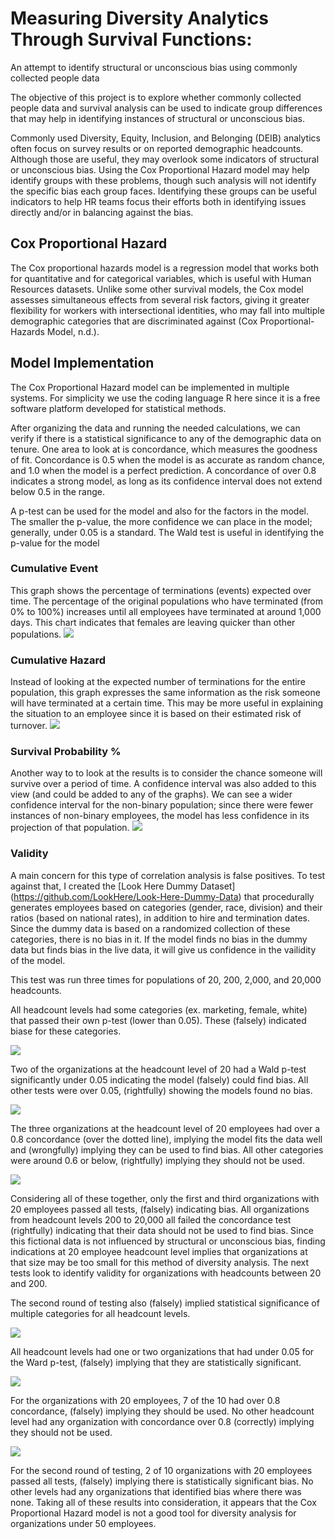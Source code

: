 # Measuring Diversity Analytics Through Survival Functions: 
An attempt to identify structural or unconscious bias using commonly collected people data

The objective of this project is to explore whether commonly collected people data and survival analysis can be used to indicate group differences that may help in identifying instances of structural or unconscious bias.  

Commonly used Diversity, Equity, Inclusion, and Belonging (DEIB) analytics often focus on survey results or on reported demographic headcounts.  Although those are useful, they may overlook some indicators of structural or unconscious bias.  Using the Cox Proportional Hazard model may help identify groups with these problems, though such analysis will not identify the specific bias each group faces.  Identifying these groups can be useful indicators to help HR teams focus their efforts both in identifying issues directly and/or in balancing against the bias.

## Cox Proportional Hazard 
The Cox proportional hazards model is a regression model that works both for quantitative and for categorical variables, which is useful with Human Resources datasets.  Unlike some other survival models, the Cox model assesses simultaneous effects from several risk factors, giving it greater flexibility for workers with intersectional identities, who may fall into multiple demographic categories that are discriminated against (Cox Proportional-Hazards Model, n.d.).

## Model Implementation
The Cox Proportional Hazard model can be implemented in multiple systems.  For simplicity we use the coding language R here since it is a free software platform developed for statistical methods.

After organizing the data and running the needed calculations, we can verify if there is a statistical significance to any of the demographic data on tenure.  One area to look at is concordance, which measures the goodness of fit.  Concordance is 0.5 when the model is as accurate as random chance, and 1.0 when the model is a perfect prediction.  A concordance of over 0.8 indicates a strong model, as long as its confidence interval does not extend below 0.5 in the range.  

A p-test can be used for the model and also for the factors in the model.  The smaller the p-value, the more confidence we can place in the model; generally, under 0.05 is a standard.  The Wald test is useful in identifying the p-value for the model

### Cumulative Event
This graph shows the percentage of terminations (events) expected over time.  The percentage of the original populations who have terminated (from 0% to 100%) increases until all employees have terminated at around 1,000 days.  This chart indicates that females are leaving quicker than other populations.
![](https://raw.githubusercontent.com/LookHere/Diversity-Through-Survival-Functions/images/CumulativeEventSmall.jpg)

### Cumulative Hazard
Instead of looking at the expected number of terminations for the entire population, this graph expresses the same information as the risk someone will have terminated at a certain time.  This may be more useful in explaining the situation to an employee since it is based on their estimated risk of turnover.
![](https://raw.githubusercontent.com/LookHere/Diversity-Through-Survival-Functions/images/CumulativeHazardSmall.jpg)

### Survival Probability % 

Another way to to look at the results is to consider the chance someone will survive over a period of time.  A confidence interval was also added to this view (and could be added to any of the graphs).  We can see a wider confidence interval for the non-binary population; since there were fewer instances of non-binary employees, the model has less confidence in its projection of that population.
![](https://raw.githubusercontent.com/LookHere/Diversity-Through-Survival-Functions/images/SurvivalProbabilitySmall.jpg)


### Validity

A main concern for this type of correlation analysis is false positives.  To test against that, I created the [Look Here Dummy Dataset] (https://github.com/LookHere/Look-Here-Dummy-Data) that procedurally generates employees based on categories (gender, race, division) and their ratios (based on national rates), in addition to hire and termination dates.  Since the dummy data is based on a randomized collection of these categories, there is no bias in it.  If the model finds no bias in the dummy data but finds bias in the live data, it will give us confidence in the vailidity of the model.

This test was run three times for populations of 20, 200, 2,000, and 20,000 headcounts.  

All headcount levels had some categories (ex. marketing, female, white) that passed their own p-test (lower than 0.05).  These (falsely) indicated biase for these categories.

![](https://raw.githubusercontent.com/LookHere/Diversity-Through-Survival-Functions/images/Ptest1.png)

Two of the organizations at the headcount level of 20 had a Wald p-test significantly under 0.05 indicating the model (falsely) could find bias.  All other tests were over 0.05, (rightfully) showing the models found no bias. 

![](https://raw.githubusercontent.com/LookHere/Diversity-Through-Survival-Functions/images/WaldTest1.png)

The three organizations at the headcount level of 20 employees had over a 0.8 concordance (over the dotted line), implying the model fits the data well and (wrongfully) implying they can be used to find bias.  All other categories were around 0.6 or below, (rightfully) implying they should not be used.
 
![](https://raw.githubusercontent.com/LookHere/Diversity-Through-Survival-Functions/images/Concordance1.png)

Considering all of these together, only the first and third organizations with 20 employees passed all tests, (falsely) indicating bias. All organizations from headcount levels 200 to 20,000 all failed the concordance test (rightfully) indicating that their data should not be used to find bias.  Since this fictional data is not influenced by structural or unconscious bias, finding indications at 20 employee headcount level implies that organizations at that size may be too small for this method of diversity analysis.  The next tests look to identify validity for organizations with headcounts between 20 and 200.

The second round of testing also (falsely) implied statistical significance of multiple categories for all headcount levels.

![](https://raw.githubusercontent.com/LookHere/Diversity-Through-Survival-Functions/images/Ptest2.png)

All headcount levels had one or two organizations that had under 0.05 for the Ward p-test, (falsely) implying that they are statistically significant.

![](https://raw.githubusercontent.com/LookHere/Diversity-Through-Survival-Functions/images/WaldTest2.png)

For the organizations with 20 employees, 7 of the 10 had over 0.8 concordance, (falsely) implying they should be used.  No other headcount level had any organization with concordance over 0.8 (correctly) implying they should not be used.   

![](https://raw.githubusercontent.com/LookHere/Diversity-Through-Survival-Functions/images/Concordance2.png)

For the second round of testing, 2 of 10 organizations with 20 employees passed all tests, (falsely) implying there is statistically significant bias.  No other levels had any organizations that identified bias where there was none.  Taking all of these results into consideration, it appears that the Cox Proportional Hazard model is not a good tool for diversity analysis for organizations under 50 employees.  
